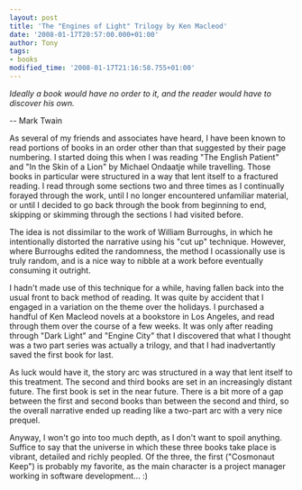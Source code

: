 ```yaml
---
layout: post
title: 'The "Engines of Light" Trilogy by Ken Macleod'
date: '2008-01-17T20:57:00.000+01:00'
author: Tony
tags:
- books
modified_time: '2008-01-17T21:16:58.755+01:00'
---
```


<span style="font-style:italic;">Ideally a book would have no order to it, and the reader would have to discover his own. 

-- Mark Twain</span>

As several of my friends and associates have heard, I have been known to read
portions of books in an order other than that suggested by their page numbering.
I started doing this when I was reading "The English Patient" and "In the Skin
of a Lion" by Michael Ondaatje while travelling. Those books in particular were
structured in a way that lent itself to a fractured reading. I read through
some sections two and three times as I continually forayed through the work,
until I no longer encountered unfamiliar material, or until I decided to go back
through the book from beginning to end, skipping or skimming through the
sections I had visited before.

The idea is not dissimilar to the work of William Burroughs, in which he
intentionally distorted the narrative using his "cut up" technique. However,
where Burroughs edited the randomness, the method I ocassionally use is truly
random, and is a nice way to nibble at a work before eventually consuming it
outright.

I hadn't made use of this technique for a while, having fallen back into the
usual front to back method of reading. It was quite by accident that I engaged
in a variation on the theme over the holidays. I purchased a handful of Ken
Macleod novels at a bookstore in Los Angeles, and read through them over the
course of a few weeks. It was only after reading through "Dark Light" and
"Engine City" that I discovered that what I thought was a two part series was
actually a trilogy, and that I had inadvertantly saved the first book for last.

As luck would have it, the story arc was structured in a way that lent itself to
this treatment. The second and third books are set in an increasingly distant
future. The first book is set in the near future. There is a bit more of a gap
between the first and second books than between the second and third, so the
overall narrative ended up reading like a two-part arc with a very nice prequel.

Anyway, I won't go into too much depth, as I don't want to spoil anything.
Suffice to say that the universe in which these three books take place is
vibrant, detailed and richly peopled. Of the three, the first ("Cosmonaut
Keep") is probably my favorite, as the main character is a project manager
working in software development... :)